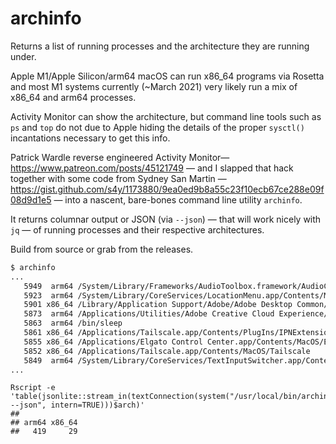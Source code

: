 #  archinfo

Returns a list of running processes and the architecture they are running under.

Apple M1/Apple Silicon/arm64 macOS can run x86_64 programs via Rosetta and most M1 systems currently (~March 2021) very likely run a mix of x86_64 and arm64 processes.

Activity Monitor can show the architecture, but command line tools such as `ps` and `top` do not due to Apple hiding the details of the proper `sysctl()` incantations necessary to get this info.

Patrick Wardle reverse engineered Activity Monitor— <https://www.patreon.com/posts/45121749> — and I slapped that hack together with some code from Sydney San Martin — https://gist.github.com/s4y/1173880/9ea0ed9b8a55c23f10ecb67ce288e09f08d9d1e5 — into a nascent, bare-bones command line utility `archinfo`.

It returns columnar output or JSON (via `--json`) — that will work nicely with `jq` — of running processes and their respective architectures.

Build from source or grab from the releases.

```bash
$ archinfo
...
   5949  arm64 /System/Library/Frameworks/AudioToolbox.framework/AudioComponentRegistrar
   5923  arm64 /System/Library/CoreServices/LocationMenu.app/Contents/MacOS/LocationMenu
   5901 x86_64 /Library/Application Support/Adobe/Adobe Desktop Common/IPCBox/AdobeIPCBroker.app/Contents/MacOS/AdobeIPCBroker
   5873  arm64 /Applications/Utilities/Adobe Creative Cloud Experience/CCXProcess/CCXProcess.app/Contents/MacOS/../libs/Adobe_CCXProcess.node
   5863  arm64 /bin/sleep
   5861 x86_64 /Applications/Tailscale.app/Contents/PlugIns/IPNExtension.appex/Contents/MacOS/IPNExtension
   5855 x86_64 /Applications/Elgato Control Center.app/Contents/MacOS/Elgato Control Center
   5852 x86_64 /Applications/Tailscale.app/Contents/MacOS/Tailscale
   5849  arm64 /System/Library/CoreServices/TextInputSwitcher.app/Contents/MacOS/TextInputSwitcher
...
```

```
Rscript -e 'table(jsonlite::stream_in(textConnection(system("/usr/local/bin/archinfo --json", intern=TRUE)))$arch)'
##
## arm64 x86_64
##   419     29
```
